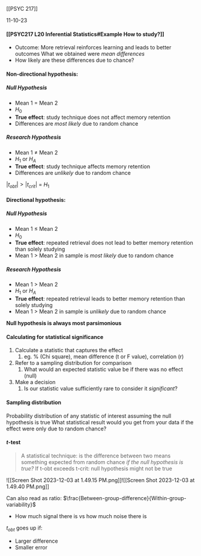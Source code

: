 [[PSYC 217]]

11-10-23

#### [[PSYC217 L20 Inferential Statistics#Example How to study?]]
- Outcome: More retrieval reinforces learning and leads to better outcomes
What we obtained were *mean differences*
- How likely are these differences due to chance? 

#### Non-directional hypothesis:
##### Null Hypothesis
- Mean 1 = Mean 2
- $H_0$ 
- **True effect**: study technique does not affect memory retention
- Differences are *most likely* due to random chance
##### Research Hypothesis
- Mean 1 ≠ Mean 2
- $H_1$ or $H_A$
- **True effect**: study technique affects memory retention
- Differences are *unlikely* due to random chance

$|t_{obt}| > |t_{crit}|$ = $H_1$
#### Directional hypothesis:
##### Null Hypothesis
- Mean 1 ≤ Mean 2
- $H_0$ 
- **True effect**: repeated retrieval does not lead to better memory retention than solely studying
- Mean 1 > Mean 2 in sample is *most likely* due to random chance
##### Research Hypothesis
- Mean 1 > Mean 2
- $H_1$ or $H_A$
- **True effect**: repeated retrieval leads to better memory retention than solely studying
-  Mean 1 > Mean 2 in sample is *unlikely* due to random chance

**Null hypothesis is always most parsimonious**

#### Calculating for statistical significance
1. Calculate a statistic that captures the effect
	1. eg. % (Chi square), mean difference (t or F value), correlation (r)
2. Refer to a sampling distribution for comparison
	1. What would an expected statistic value be if there was no effect (null)
3. Make a decision
	1. Is our statistic value sufficiently rare to consider it *significant*?


#### Sampling distribution
Probability distribution of any statistic of interest assuming the null hypothesis is true
What statistical result would you get from your data if the effect were only due to random chance?

#### *t*-test
> A statistical technique: is the difference between two means something expected from random chance *if the null hypothesis is true?* 
> If t-obt exceeds t-crit: null hypothesis might not be true

![[Screen Shot 2023-12-03 at 1.49.15 PM.png]]![[Screen Shot 2023-12-03 at 1.49.40 PM.png]]

Can also read as ratio: $\frac{Between-group-difference}{Within-group-variability}$
- How much signal there is vs how much noise there is 

$t_{obt}$ goes up if: 
- Larger difference 
- Smaller error


